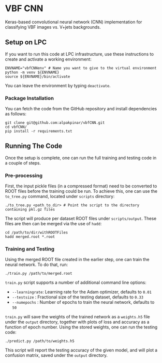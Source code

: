 # VBF CNN

Keras-based convolutional neural network (CNN) implementation for classifying VBF images vs. V+jets backgrounds.

## Setup on LPC

If you want to run this code at LPC infrastructure, use these instructions to create and activate a working environment:

```
ENVNAME="vbfCNNenv" # Name you want to give to the virtual environment
python -m venv ${ENVNAME}
source ${ENVNAME}/bin/activate
```

You can leave the environment by typing `deactivate`.

### Package Installation
You can fetch the code from the GitHub repository and install dependencies as follows:

```
git clone git@github.com:alpakpinar/vbfCNN.git
cd vbfCNN/
pip install -r requirements.txt
```

## Running The Code

Once the setup is complete, one can run the full training and testing code in a couple of steps.

### Pre-processing

First, the input pickle files (in a compressed format) need to be converted to ROOT files before the training could be run.
To achieve this, one can use the `to_tree.py` command, located under `scripts` directory:

```
./to_tree.py <path_to_dir> # Point the script to the directory containing pkl.gz files
```

The script will produce per dataset ROOT files under `scripts/output`. These files are then can be merged via the use of `hadd`:

```
cd /path/to/dir/withROOTFiles
hadd merged.root *.root
```

### Training and Testing

Using the merged ROOT file created in the earlier step, one can train the neural network. To do that, run:

```
./train.py /path/to/merged.root
```

`train.py` script supports a number of additional command line options:

- `--learningrate`: Learning rate for the Adam optimizer, defaults to `0.01`
- `--testsize` : Fractional size of the testing dataset, defaults to `0.33` 
- `--numepochs` : Number of epochs to train the neural network, defaults to `50`

`train.py` will save the weights of the trained network as a `weights.h5` file under the `output` directory, together with plots of loss and accuracy as a function of epoch number. Using the stored weights, one can run the testing code:

```
./predict.py /path/to/weights.h5
```

This script will report the testing accuracy of the given model, and will plot a confusion matrix, saved under the `output` directory.